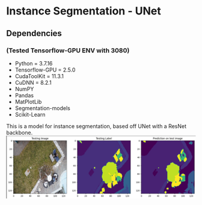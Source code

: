 # Instance Segmentation - UNet

## Dependencies
### (Tested Tensorflow-GPU ENV with 3080)
- Python = 3.7.16
- Tensorflow-GPU = 2.5.0
- CudaToolKit = 11.3.1
- CuDNN = 8.2.1
- NumPY
- Pandas
- MatPlotLib
- Segmentation-models
- Scikit-Learn

This is a model for instance segmentation, based off UNet with a ResNet backbone.
![alt text](https://github.com/amrtsg/instance-seg/blob/master/models/segmentation.png?raw=true)

